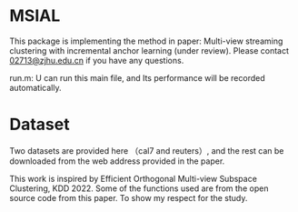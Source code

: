 MSIAL
=====
This package is implementing the method in paper: Multi-view streaming clustering with incremental anchor learning (under review). 
Please contact 02713@zjhu.edu.cn if you have any questions.

run.m: U can run this main file, and Its performance will be recorded automatically.

Dataset
====
Two datasets are provided here （cal7 and reuters）, and the rest can be downloaded from the web address provided in the paper.


This work is inspired by Efficient Orthogonal Multi-view Subspace Clustering, KDD 2022. Some of the functions used are from the open source code from this paper.
To show my respect for the study.
